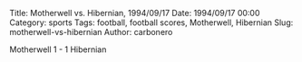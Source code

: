 Title: Motherwell vs. Hibernian, 1994/09/17
Date: 1994/09/17 00:00
Category: sports
Tags: football, football scores, Motherwell, Hibernian
Slug: motherwell-vs-hibernian
Author: carbonero


Motherwell 1 - 1 Hibernian
